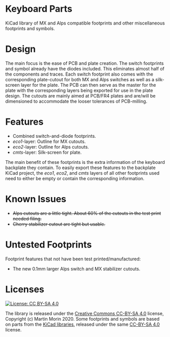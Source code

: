 # Keyboard Parts
KiCad library of MX and Alps compatible footprints and other miscellaneous footprints and symbols.

# Design
The main focus is the ease of PCB and plate creation. The switch footprints and symbol already have the diodes included. This eliminates almost half of the components and traces. Each switch footprint also comes with the corresponding plate-cutout for both MX and Alps switches as well as a silk-screen layer for the plate. The PCB can then serve as the master for the plate with the corresponding layers being exported for use in the plate design. The cutouts are mainly aimed at PCB/FR4 plates and are/will be dimensioned to accommodate the looser tolerances of PCB-milling.

# Features
* Combined switch-and-diode footprints.
* *eco1*-layer: Outline for MX cutouts.
* *eco2*-layer: Outline for Alps cutouts.
* *cmts*-layer: Silk-screen for plate.

The main benefit of these footprints is the extra information of the keyboard backplate they contain. To easily export these features to the backplate KiCad project, the *eco1*, *eco2*, and *cmts* layers of all other footprints used need to either be empty or contain the corresponding information.

# Known Issues
* ~~Alps cutouts are a little tight. About 60% of the cutouts in the test print needed filing.~~
* ~~Cherry stabilizer cutout are tight but usable.~~

# Untested Footprints
Footprint features that not have been test printed/manufactured:
* The new 0.1mm larger Alps switch and MX stabilizer cutouts.

# Licenses
[![License: CC BY-SA 4.0](https://i.creativecommons.org/l/by-sa/4.0/88x31.png)](https://creativecommons.org/licenses/by-sa/4.0/)

The library is released under the [Creative Commons CC-BY-SA 4.0](https://creativecommons.org/licenses/by-sa/4.0/legalcode) license, Copyright (c) Martin Morin 2020.
Some footprints and symbols are based on parts from the [KiCad libraries](https://kicad-pcb.org/libraries/), released under the same [CC-BY-SA 4.0](https://creativecommons.org/licenses/by-sa/4.0/legalcode) license.
